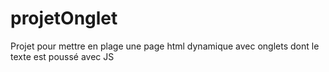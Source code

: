 # projetOnglet

Projet pour mettre en plage une page html dynamique avec onglets dont le texte est poussé avec JS

